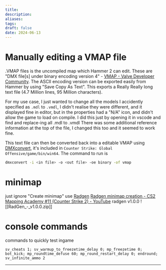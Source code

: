 ```yaml
---
title: 
description: 
aliases: 
tags: 
draft: false
date: 2024-06-13
---
```

# Manually editing a VMAP file
.VMAP files is the uncompiled map which Hammer 2 can edit. These are "DMX file\[s] under binary encoding version 4" - [VMAP - Valve Developer Community](https://developer.valvesoftware.com/wiki/VMAP). 
The ASCII encoding version can be exported easily from Hammer by using "Save Copy As Text". This exports a Really Really long text file (4.7 Million lines, 95 Million characters).

For my use case, I just wanted to change all the models I accidently specified as `.mdl` to `.vmdl`, I didn't realise they were different, and it displayed fine in editor, but in the properties had a "N/A" icon, and didn't allow the game to load on compile. 
I did this just by opening it in vscode and find and replace-ing all .mdl to .vmdl
There was some additional reference information at the top of the file, I changed this too and it seemed to work fine.

This text file can then be converted back into a editable VMAP using [DMXconvert](https://developer.valvesoftware.com/wiki/Dmxconvert), it's included in `Counter Strike: Global Offensive/game/bin/win64`.
The command to run is 
```bash
dmxconvert -i <in file> -o <out file> -oe binary -of vmap
```


# minimap
just ignore "Create minimap" use [Radgen](https://developer.valvesoftware.com/wiki/RadGen) [Radgen minimap creation - CS2 Mapping Academy #11 (Counter Strike 2) - YouTube](https://www.youtube.com/watch?v=vDhUOtkXiOM)
radgen v1.0.0
![[RadGen_-_v1.0.0.zip]]

# console commands 
commands to quickly test ingame
```
sv_cheats 1; sv_warmup_to_freezetime_delay 0; mp_freezetime 0; bot_kick; mp_roundtime_defuse 60; mp_round_restart_delay 0; endround; sv_infinite_ammo 2
```

---

